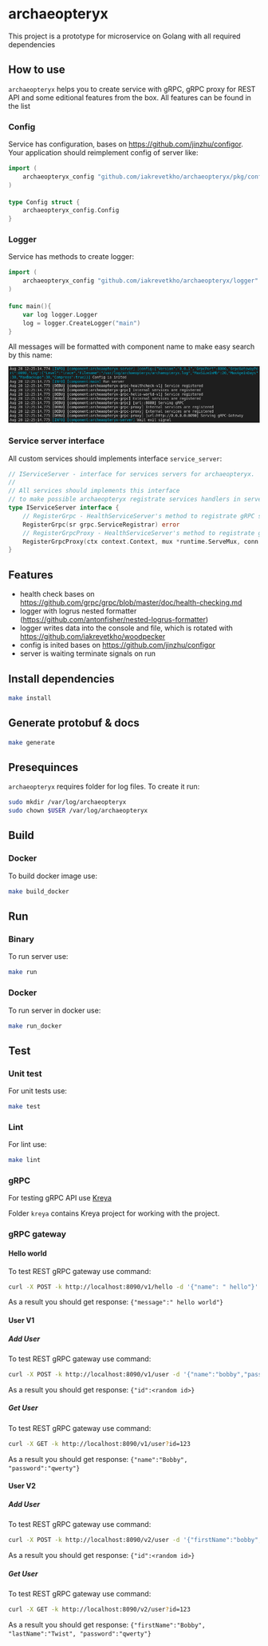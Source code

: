 # archaeopteryx
This project is a prototype for microservice on Golang with all required dependencies

## How to use

`archaeopteryx` helps you to create service with gRPC, gRPC proxy for REST API and some editional features from the box.
All features can be found in the list

### Config

Service has configuration, bases on https://github.com/jinzhu/configor.
Your application should reimplement config of server like:
```go
import (
	archaeopteryx_config "github.com/iakrevetkho/archaeopteryx/pkg/config"
)

type Config struct {
	archaeopteryx_config.Config
}
```

### Logger

Service has methods to create logger:
```go
import (
	archaeopteryx_config "github.com/iakrevetkho/archaeopteryx/logger"
)

func main(){
    var log logger.Logger
    log = logger.CreateLogger("main")
}
```

All messages will be formatted with component name to make easy search by this name:

![Logs example](docs/img/logs.png)

### Service server interface

All custom services should implements interface `service_server`:
```go
// IServiceServer - interface for services servers for archaeopteryx.
//
// All services should implements this interface
// to make possible archaeopteryx registrate services handlers in server
type IServiceServer interface {
	// RegisterGrpc - HealthServiceServer's method to registrate gRPC service server handlers
	RegisterGrpc(sr grpc.ServiceRegistrar) error
	// RegisterGrpcProxy - HealthServiceServer's method to registrate gRPC proxy service server handlers
	RegisterGrpcProxy(ctx context.Context, mux *runtime.ServeMux, conn *grpc.ClientConn) error
}
```

## Features

* health check bases on https://github.com/grpc/grpc/blob/master/doc/health-checking.md
* logger with logrus nested formatter (https://github.com/antonfisher/nested-logrus-formatter)
* logger writes data into the console and file, which is rotated with https://github.com/iakrevetkho/woodpecker
* config is inited bases on https://github.com/jinzhu/configor
* server is waiting terminate signals on run

## Install dependencies

```sh
make install
```

## Generate protobuf & docs

```sh
make generate
```

## Presequinces

`archaeopteryx` requires folder for log files.
To create it run:
```sh
sudo mkdir /var/log/archaeopteryx
sudo chown $USER /var/log/archaeopteryx
```

## Build

### Docker

To build docker image use:
```sh
make build_docker
```

## Run

### Binary

To run server use:
```sh
make run
```

### Docker

To run server in docker use:
```sh
make run_docker
```

## Test

### Unit test

For unit tests use:
```sh
make test
```

### Lint

For lint use:
```sh
make lint
```

### gRPC

For testing gRPC API use [Kreya](https://kreya.app/)

Folder `kreya` contains Kreya project for working with the project.

### gRPC gateway

#### Hello world

To test REST gRPC gateway use command:
```sh
curl -X POST -k http://localhost:8090/v1/hello -d '{"name": " hello"}'
```

As a result you should get response: `{"message":" hello world"}`

#### User V1

##### Add User

To test REST gRPC gateway use command:
```sh
curl -X POST -k http://localhost:8090/v1/user -d '{"name":"bobby","password":"ilu"}'
```

As a result you should get response: `{"id":<random id>}`

##### Get User

To test REST gRPC gateway use command:
```sh
curl -X GET -k http://localhost:8090/v1/user?id=123
```

As a result you should get response: `{"name":"Bobby", "password":"qwerty"}`

#### User V2

##### Add User

To test REST gRPC gateway use command:
```sh
curl -X POST -k http://localhost:8090/v2/user -d '{"firstName":"bobby","lastName":"twist","password":"ilu"}'
```

As a result you should get response: `{"id":<random id>}`

##### Get User

To test REST gRPC gateway use command:
```sh
curl -X GET -k http://localhost:8090/v2/user?id=123
```

As a result you should get response: `{"firstName":"Bobby", "lastName":"Twist", "password":"qwerty"}`
